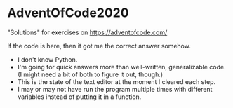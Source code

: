# AdventOfCode2020

"Solutions" for exercises on https://adventofcode.com/

If the code is here, then it got me the correct answer somehow.

* I don't know Python.
* I'm going for quick answers more than well-written, generalizable code.  (I might need a bit of both to figure it out, though.)
* This is the state of the text editor at the moment I cleared each step.
* I may or may not have run the program multiple times with different variables instead of putting it in a function.
